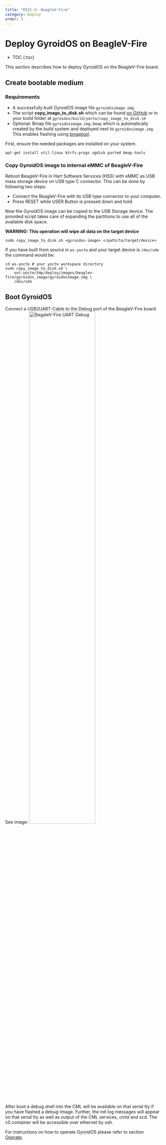 ```yaml
---
title: "RISC-V: BeagleV-Fire"
category: Deploy
order: 3
---
```


# Deploy GyroidOS on BeagleV-Fire
- TOC
{:toc}

This section describes how to deploy GyroidOS on the BeagleV-Fire board.

## Create bootable medium

### Requirements
* A successfully built GyroidOS image file `gyroidosimage.img`.
* The script **copy_image_to_disk.sh** which can be found [on GitHub](https://github.com/gyroidos/gyroidos/raw/main/yocto/copy_image_to_disk.sh) or in your build folder at `gyroidos/build/yocto/copy_image_to_disk.sh`
* Optional: Bmap file `gyroidosimage.img.bmap` which is automatically created by the build system and deployed next to `gyroidosimage.img`. This enables flashing using [bmaptool](https://manpages.debian.org/testing/bmap-tools/bmaptool.1.en.html).


First, ensure the needed packages are installed on your system.
```
apt-get install util-linux btrfs-progs sgdisk parted bmap-tools
```

### Copy GyroidOS image to internal eMMC of BeagleV-Fire
Reboot BeagleV-Fire in Hart Software Services (HSS) with eMMC as USB mass storage device on USB type C connector.
This can be done by following two steps:
- Connect the BeagleV-Fire with its USB type connector to your computer.
- Press RESET while USER Button is pressed down and hold

Now the GyroidOS image can be copied to the USB Storage device.
The provided script takes care of expanding the partitions to use all of the available disk space.

**WARNING: This operation will wipe all data on the target device**
```
sudo copy_image_to_disk.sh <gyroidos-image> </path/to/target/device>
```

If you have built from source in `ws-yocto` and your target device is `/dev/sde` the command would be:
```
cd ws-yocto # your yocto workspace directory
sudo copy_image_to_disk.sh \
	out-yocto/tmp/deploy/images/beaglev-fire/gyroidos_image/gyroidosimage.img \
	/dev/sde
```

## Boot GyroidOS

Connect a USB2UART-Cable to the Debug port of the BeagleV-Fire board.
See image:
<img alt="BegaleV-Fire UART Debug" src="https://docs.beagle.cc/_images/BeagleV-Fire-UART-Debug.webp" width="65%">

After boot a debug shell into the CML will be available on that serial tty if you
have flashed a debug-Image.
Further, the init log messages will appear on that serial tty as well as output of
the CML services, cmld and scd.
The c0 container will be accessible over ethernet by ssh.

For instructions on how to operate GyroidOS please refer to section [Operate](/operate/control).

